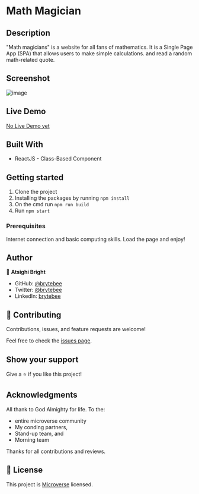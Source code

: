 # Math Magician

## Description

"Math magicians" is a website for all fans of mathematics. It is a Single Page App (SPA) that allows users to make simple calculations. and read a random math-related quote.

## Screenshot

![image](https://user-images.githubusercontent.com/27709832/154130653-c852822a-dd60-42cf-8525-47bf9d58ff55.png)

## Live Demo

[No Live Demo yet](https://placeholder/)

## Built With

- ReactJS - Class-Based Component

## Getting started

1. Clone the project
2. Installing the packages by running `npm install`
3. On the cmd run `npm run build`
4. Run `npm start`

### Prerequisites

Internet connection and basic computing skills.
Load the page and enjoy!

## Author

👤 **Atsighi Bright**

- GitHub: [@brytebee](https://github.com/brytebee)
- Twitter: [@brytebee](https://twitter.com/brytebee)
- LinkedIn: [brytebee](https://www.linkedin.com/in/brytebee/)

## 🤝 Contributing

Contributions, issues, and feature requests are welcome!

Feel free to check the [issues page](https://github.com/brytebee/Math-Magicians/issues).

## Show your support

Give a ⭐️ if you like this project!

## Acknowledgments

All thank to God Almighty for life.
To the:

- entire microverse community
- My conding partners,
- Stand-up team, and
- Morning team

Thanks for all contributions and reviews.

## 📝 License

This project is [Microverse](https://www.microverse.org/) licensed.
